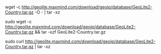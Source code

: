 wget -c http://geolite.maxmind.com/download/geoip/database/GeoLite2-Country.tar.gz -O - | tar -xz

sudo wget -c http://geolite.maxmind.com/download/geoip/database/GeoLite2-Country.tar.gz && tar -xzf  GeoLite2-Country.tar.gz

sudo curl http://geolite.maxmind.com/download/geoip/database/GeoLite2-Country.tar.gz | tar -xz